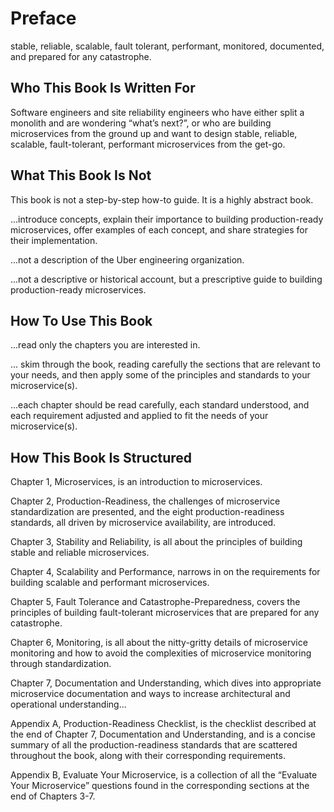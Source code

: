 # Preface

stable, reliable, scalable, fault tolerant, performant, monitored, documented, and prepared for any catastrophe.

## Who This Book Is Written For

Software engineers and site reliability engineers who have
either split a monolith and are wondering “what’s next?”, or who are building microservices from the ground up and want to design stable, reliable, scalable, fault-tolerant, performant
microservices from the get-go.

## What This Book Is Not

This book is not a step-by-step how-to guide. It is a highly abstract book.

...introduce concepts, explain their importance to building production-ready microservices, offer examples of each concept, and share strategies for their implementation.

...not a description of the Uber engineering organization.

...not a descriptive or historical account,
but a prescriptive guide to building production-ready microservices.

## How To Use This Book

...read only the chapters you are interested in.

... skim through the book, reading carefully the sections that are relevant to your needs, and then apply some of the principles and standards to your microservice(s).

...each chapter should be read carefully, each standard understood, and each requirement adjusted and applied to fit the needs of your
microservice(s).

## How This Book Is Structured

Chapter 1, Microservices, is an introduction to microservices.

Chapter 2, Production-Readiness, the challenges of microservice standardization are presented, and the eight production-readiness standards, all driven by microservice availability, are introduced.

Chapter 3, Stability and Reliability, is all about the principles of building stable and reliable microservices.

Chapter 4, Scalability and Performance, narrows in on the requirements for building scalable and performant microservices.

Chapter 5, Fault Tolerance and Catastrophe-Preparedness, covers the principles of building fault-tolerant microservices that are prepared for any catastrophe.

Chapter 6, Monitoring, is all about the nitty-gritty details of microservice monitoring and how to avoid the complexities of microservice monitoring through standardization.

Chapter 7, Documentation and Understanding, which dives into
appropriate microservice documentation and ways to increase architectural and operational understanding...

Appendix A, Production-Readiness Checklist, is the checklist described at the end of Chapter 7, Documentation and Understanding, and is a concise summary of all the production-readiness standards that are scattered throughout the book, along with their corresponding requirements.

Appendix B, Evaluate Your Microservice, is a collection of all the “Evaluate Your Microservice” questions found in the corresponding sections at the end of Chapters 3-7.